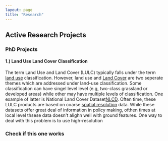 ```yaml
---
layout: page
title: "Research"
---
```


## Active Research Projects

### PhD Projects

#### 1.) Land Use Land Cover Classification

The term Land Use and Land Cover (LULC) typically falls under the term [land use](https://www.epa.gov/report-environment/land-use#:~:text=%E2%80%9CLand%20use%E2%80%9D%20is%20the%20term,frequently%20represent%20very%20different%20uses.) classification. However, land use and [Land Cover](https://en.wikipedia.org/wiki/Land_cover) are two seperate themes which are addressed under land-use classification. Some classification can have singel level level (e.g, two-class grassland or developed areas) while other may have multiple levels of classification. One example of latter is National Land Cover Dataset[NLCD](https://www.mrlc.gov/). Often time, these LULC products are based on coarse [spatial resolution](https://eos.com/blog/satellite-data-what-spatial-resolution-is-enough-for-you/#:~:text=Spatial%20resolution%20refers%20to%20the,30m%20area%20on%20the%20ground.) data. While these datasets offer great deal of information in policy making, ofthen times at local level thsese data doesn't alighn well with ground features. One way to deal with this problem is to use high-resolution 

### Check if this one works
